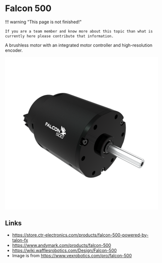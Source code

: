 # Falcon 500

!!! warning "This page is not finished!"

    If you are a team member and know more about this topic than what is currently here please contribute that information.

A brushless motor with an integrated motor controller and high-resolution encoder.

![Image of a Falcon 500](../assets/images/falcon-500.png)

## Links

- <https://store.ctr-electronics.com/products/falcon-500-powered-by-talon-fx>
- <https://www.andymark.com/products/falcon-500>
- <https://wiki.wafflesrobotics.com/Design/Falcon-500>
- Image is from <https://www.vexrobotics.com/pro/falcon-500>
